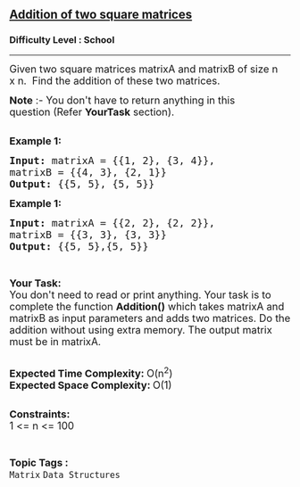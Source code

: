 <h2><a href="https://www.geeksforgeeks.org/problems/addition-of-two-square-matrices4916/1?page=6&difficulty=School&sortBy=submissions">Addition of two square matrices</a></h2><h3>Difficulty Level : School</h3><hr><div class="problems_problem_content__Xm_eO"><p><span style="font-size:18px">Given two square matrices matrixA and matrixB of size n x&nbsp;n.&nbsp; Find the addition of these two matrices.</span></p>

<p><span style="font-size:18px"><strong>Note</strong> :- You don't have to return anything in this question&nbsp;(Refer <strong>YourTask</strong> section).</span><br>
&nbsp;</p>

<p><span style="font-size:18px"><strong>Example 1:</strong></span></p>

<pre><span style="font-size:18px"><strong>Input: </strong>matrixA = {{1, 2}, {3, 4}},
matrixB = {{4, 3}, {2, 1}}
<strong>Output: </strong>{{5, 5}, {5, 5}}</span>
</pre>

<p><span style="font-size:18px"><strong>Example 1:</strong></span></p>

<pre><span style="font-size:18px"><strong>Input: </strong>matrixA = {{2, 2}, {2, 2}},
matrixB = {{3, 3}, {3, 3}}
<strong>Output: </strong>{{5, 5},{5, 5}}</span>
</pre>

<p>&nbsp;</p>

<p><span style="font-size:18px"><strong>Your Task:</strong><br>
You don't need to read or print anything. Your task is to complete the function&nbsp;<strong>Addition()</strong>&nbsp;which takes matrixA and matrixB as input parameters and adds two matrices. Do the addition without using extra memory. The output matrix must be in matrixA.</span><br>
&nbsp;</p>

<p><span style="font-size:18px"><strong>Expected Time Complexity:&nbsp;</strong>O(n<sup>2</sup>)<br>
<strong>Expected Space Complexity:&nbsp;</strong>O(1)</span><br>
&nbsp;</p>

<p><span style="font-size:18px"><strong>Constraints:</strong><br>
1 &lt;= n &lt;= 100</span></p>
</div><br><p><span style=font-size:18px><strong>Topic Tags : </strong><br><code>Matrix</code>&nbsp;<code>Data Structures</code>&nbsp;